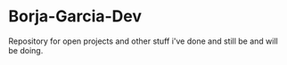 # Borja-Garcia-Dev
Repository for open projects and other stuff i've done and still be and will be doing.
